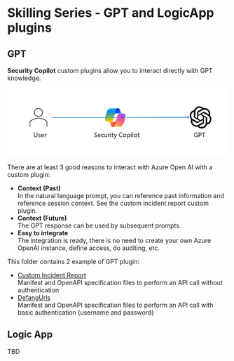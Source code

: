 # Skilling Series - GPT and LogicApp plugins


## GPT
**Security Copilot** custom plugins allow you to interact directly with GPT knowledge.

<div align="center">
  <img src="https://github.com/mariocuomo/Experimenting-With-Security-Copilot/blob/main/img/GPT%20plugins.png" width="800"> </img>
</div>

There are at least 3 good reasons to interact with Azure Open AI with a custom plugin:
- **Context (Past)** <br>
In the natural language prompt, you can reference past information and reference session context. See the custom incident report custom plugin.
- **Context (Future)** <br>
The GPT response can be used by subsequent prompts.
- **Easy to integrate** <br>
The integration is ready, there is no need to create your own Azure OpenAI instance, define access, do auditing, etc.

This folder contains 2 example of GPT plugin:
- [Custom Incident Report](https://github.com/mariocuomo/Experimenting-With-Security-Copilot/tree/main/skilling%20series/Day%203%20-%20GPT%20and%20LogicApp/CustomIncidentReport_GPT) <br>
  Manifest and OpenAPI specification files to perform an API call without authentication
- [DefangUrls](https://github.com/mariocuomo/Experimenting-With-Security-Copilot/tree/main/skilling%20series/Day%203%20-%20GPT%20and%20LogicApp/SecuritySkill_GPT) <br>
  Manifest and OpenAPI specification files to perform an API call with basic authentication (username and password)

## Logic App
TBD